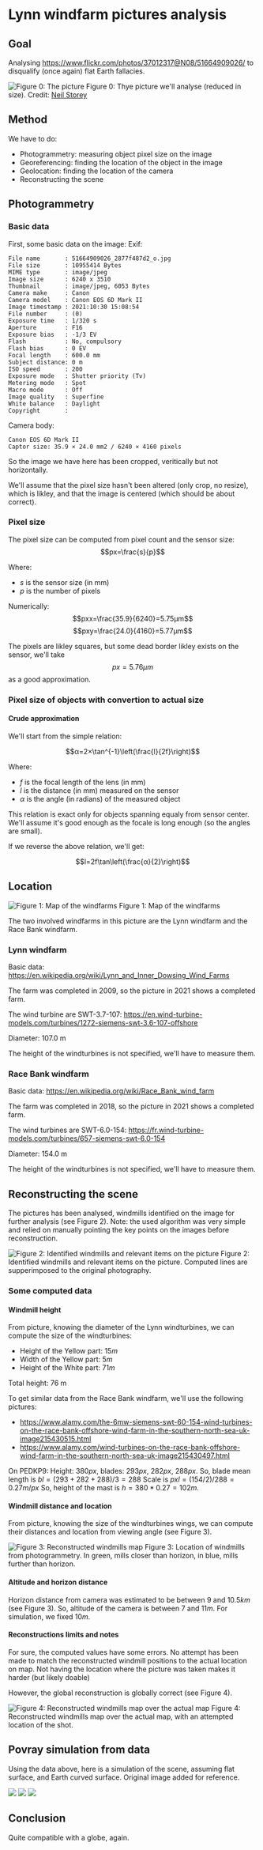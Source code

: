 # Lynn windfarm pictures analysis

## Goal

Analysing https://www.flickr.com/photos/37012317@N08/51664909026/ to disqualify (once again) flat Earth fallacies.

![Figure 0: The picture](data/original_1200.jpg)
Figure 0: Thye picture we'll analyse (reduced in size). Credit: [Neil Storey](
    https://www.flickr.com/photos/37012317@N08/)

## Method
We have to do:
- Photogrammetry: measuring object pixel size on the image
- Georeferencing: finding the location of the object in the image
- Geolocation: finding the location of the camera
- Reconstructing the scene

## Photogrammetry

### Basic data
First, some basic data on the image:
Exif:
```
File name       : 51664909026_2877f487d2_o.jpg
File size       : 10955414 Bytes
MIME type       : image/jpeg
Image size      : 6240 x 3510
Thumbnail       : image/jpeg, 6053 Bytes
Camera make     : Canon
Camera model    : Canon EOS 6D Mark II
Image timestamp : 2021:10:30 15:08:54
File number     : (0)
Exposure time   : 1/320 s
Aperture        : F16
Exposure bias   : -1/3 EV
Flash           : No, compulsory
Flash bias      : 0 EV
Focal length    : 600.0 mm
Subject distance: 0 m
ISO speed       : 200
Exposure mode   : Shutter priority (Tv)
Metering mode   : Spot
Macro mode      : Off
Image quality   : Superfine
White balance   : Daylight
Copyright       : 
```

Camera body:
```
Canon EOS 6D Mark II
Captor size: 35.9 × 24.0 mm2 / 6240 × 4160 pixels
```
So the image we have here has been cropped, veritically but not horizontally.

We'll assume that the pixel size hasn't been altered (only crop, no resize), which is likley, and that the image is centered (which should be about correct).


### Pixel size

The pixel size can be computed from pixel count and the sensor size:
$$px=\frac{s}{p}$$

Where:
- $s$ is the sensor size (in mm)
- $p$ is the number of pixels

Numerically:
$$pxx=\frac{35.9}{6240}=5.75μm$$
$$pxy=\frac{24.0}{4160}=5.77μm$$

The pixels are likley squares, but some dead border likley exists on the sensor, we'll take $$px=5.76μm$$ as a good approximation.

### Pixel size of objects with convertion to actual size

#### Crude approximation

We'll start from the simple relation:

$$α=2×\tan^{-1}\left(\frac{l}{2f}\right)$$

Where:
- $f$ is the focal length of the lens (in mm)
- $l$ is the distance (in mm) measured on the sensor
- $α$ is the angle (in radians) of the measured object

This relation is exact only for objects spanning equaly from sensor center. We'll assume it's good enough as the focale is long enough (so the angles are small).


If we reverse the above relation, we'll get:

$$l=2f\tan\left(\frac{α}{2}\right)$$


## Location

![Figure 1: Map of the windfarms](data/windfarms_map.jpg)
Figure 1: Map of the windfarms

The two involved windfarms in this picture are the Lynn windfarm and the Race Bank windfarm.

### Lynn windfarm
Basic data:
https://en.wikipedia.org/wiki/Lynn_and_Inner_Dowsing_Wind_Farms

The farm was completed in 2009, so the picture in 2021 shows a completed farm.

The wind turbine are SWT-3.7-107:
https://en.wind-turbine-models.com/turbines/1272-siemens-swt-3.6-107-offshore

Diameter: 107.0 m

The height of the windturbines is not specified, we'll have to measure them.

### Race Bank windfarm

Basic data:
https://en.wikipedia.org/wiki/Race_Bank_wind_farm

The farm was completed in 2018, so the picture in 2021 shows a completed farm.

The wind turbines are SWT-6.0-154:
https://fr.wind-turbine-models.com/turbines/657-siemens-swt-6.0-154

Diameter: 154.0 m

The height of the windturbines is not specified, we'll have to measure them.

## Reconstructing the scene

The pictures has been analysed, windmills identified on the image for further analysis (see Figure 2). Note: the used algorithm was very simple and relied on manually pointing the key points on the images before reconstruction.

![Figure 2: Identified windmills and relevant items on the picture](data/windmill_scene_ok.jpg)
Figure 2: Identified windmills and relevant items on the picture. Computed lines are supperimposed to the original photography.


### Some computed data

#### Windmill height

From picture, knowing the diameter of the Lynn windturbines, we can compute the size of the windturbines:
- Height of the Yellow part: $15 m$
- Width of the Yellow part:  $5 m$
- Height of the White part: $71 m$

Total height: 76 m

To get similar data from the Race Bank windfarm, we'll use the following pictures:
- https://www.alamy.com/the-6mw-siemens-swt-60-154-wind-turbines-on-the-race-bank-offshore-wind-farm-in-the-southern-north-sea-uk-image215430515.html
- https://www.alamy.com/wind-turbines-on-the-race-bank-offshore-wind-farm-in-the-southern-north-sea-uk-image215430497.html

On PEDKP9: Height: $380 px$, blades: $293 px$, $282 px$, $288 px$.
So, blade mean length is $bl=(293+282+288)/3=288$
Scale is $pxl=(154/2)/288=0.27 m/px$
So, height of the mast is $h=380*0.27=102 m$.

#### Windmill distance and location

From picture, knowing the size of the windturbines wings, we can compute their distances and location from viewing angle (see Figure 3).

![Figure 3: Reconstructed windmills map](data/windmill_map.jpg)
Figure 3: Location of windmills from photogrammetry. In green, mills closer than horizon, in blue, mills further than horizon.

#### Altitude and horizon distance

Horizon distance from camera was estimated to be between $9$ and $10.5 km$ (see Figure 3).
So, altitude of the camera is between $7$ and $11 m$. For simulation, we fixed $10 m$.

#### Reconstructions limits and notes

For sure, the computed values have some errors. No attempt has been made to match the reconstructed windmill positions to the actual location on map.
Not having the location where the picture was taken makes it harder (but likely doable)

However, the global reconstruction is globally correct (see Figure 4).

![Figure 4: Reconstructed windmills map over the actual map](data/windmill_map_reconstructed.jpg)
Figure 4: Reconstructed windmills map over the actual map, with an attempted location of the shot.

## Povray simulation from data

Using the data above, here is a simulation of the scene, assuming flat surface, and Earth curved surface. Original image added for reference.

![](data/pov_flat.jpg)
![](data/org.jpg)
![](data/pov_globe.jpg)

## Conclusion

Quite compatible with a globe, again.
